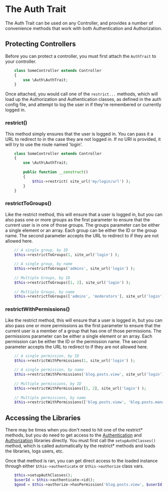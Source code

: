 # The Auth Trait

The Auth Trait can be used on any Controller, and provides a number of convenience methods that work with both 
Authentication and Authorization.

## Protecting Controllers

Before you can protect a controller, you must first attach the `AuthTrait` to your controller.

```php
	class SomeController extends Controller 
	{
		use \Auth\AuthTrait;
	}
```

Once attached, you would call one of the `restrict...` methods, which will load up the Authorization and Authentication 
classes, as defined in the auth config file, and attempt to log the user in if they're remembered or currently logged in.

### restrict()

This method simply ensures that the user is logged in. You can pass it a URL to redirect to in the case they are not 
logged in. If no URI is provided, it will try to use the route named 'login'.

```php
	class SomeController extends Controller 
	{
		use \Auth\AuthTrait;
		
		public function __construct() 
		{
			$this->restrict( site_url('my/login/url') );
		}
	}
```

### restrictToGroups()

Like the restrict method, this will ensure that a user is logged in, but you can also pass one or more groups as 
the first parameter to ensure that the current user is in one of those groups. The groups parameter can be either a 
single element or an array. Each group can be either the ID or the group name. The second parameter accepts the URL to 
redirect to if they are not allowed here.

```php
	// A single group, by ID
	$this->restrictToGroups(1, site_url('login') );
	
	// A single group, by name
	$this->restrictToGroups('admins', site_url('login') );
	
	// Multiple Groups, by ID
	$this->restrictToGroups([1, 2], site_url('login') );
	
	// Multiple Groups, by name
	$this->restrictToGroups(['admins', 'moderators'], site_url('login') );
```

### restrictWithPermissions()

Like the restrict method, this will ensure that a user is logged in, but you can also pass one or more permissions as 
the first parameter to ensure that the current user is a member of a group that has one of those permissions. The 
permissions parameter can be either a single element or an array. Each permission can be either the ID or the 
permission name. The second parameter accepts the URL to redirect to if they are not allowed here.

```php
	// A single permission, by ID
	$this->restrictWithPermissions(1, site_url('login') );
	
	// A single permission, by name
	$this->restrictWithPermissions('blog.posts.view', site_url('login') );
	
	// Multiple permissions, by ID
	$this->restrictWithPermissions([1, 2], site_url('login') );
	
	// Multiple permissions, by name
	$this->restrictWithPermissions(['blog.posts.view', 'blog.posts.manage'], site_url('login') );
```

## Accessing the Libraries

There may be times when you don't need to hit one of the restrict* methods, but you do need to get access to the 
[Authentication](authentication.md) and [Authorization](authorization.md) libraries directly. You must first call 
the `setupAuthClasses()` method, which is called automatically by the restrict* methods and loads the libraries, 
logs users, etc.

Once that method is ran, you can get direct access to the loaded instance through either `$this->authenticate` 
or `$this->authorize` class vars.

```php
	$this->setupAuthClasses();
	$userId = $this->authenticate->id();
	$good = $this->authorize->hasPermission('blog.posts.view', $userId);
```

